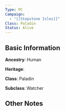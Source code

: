 ```yaml
---
Type: PC
Campaign:
  - "[[Stepstone Isles]]"
Class: Paladin
Status: Alive
---
```

## Basic Information
**Ancestry**: Human

**Heritage**:

**Class**: Paladin

**Subclass**: Watcher
## Other Notes
